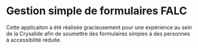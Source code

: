 # Gestion simple de formulaires FALC
Cette applicaiton a été réalisée gracieusement pour une expérience au sein de la Crysalide afin de soumettre des formulaires simples à des personnes à accessibilité réduite.

